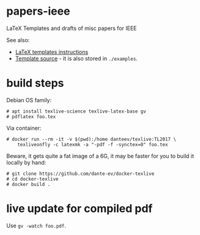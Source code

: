 # papers-ieee
LaTeX Templates and drafts of misc papers for IEEE

See also:

* [LaTeX templates instructions](http://www.ctan.org/tex-archive/macros/latex/contrib/IEEEtran/IEEEtran_HOWTO.pdf)
* [Template source](https://www.ieee.org/content/dam/ieee-org/ieee/web/org/conferences/Conference-LaTeX-template_7-9-18.zip) -
  it is also stored in `./examples`.

# build steps

Debian OS family:

```
# apt install texlive-science texlive-latex-base gv
# pdflatex foo.tex
```

Via container:

```
# docker run --rm -it -v $(pwd):/home danteev/texlive:TL2017 \
    texliveonfly -c latexmk -a "-pdf -f -synctex=0" foo.tex
```

Beware, it gets quite a fat image of a 6G, it may be faster for you to build it
locally by hand:
```
# git clone https://github.com/dante-ev/docker-texlive
# cd docker-texlive
# docker build .
```

# live update for compiled pdf

Use ``gv -watch foo.pdf``.
